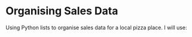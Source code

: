 # Organising Sales Data
Using Python lists to organise sales data for a local pizza place. I will use:
